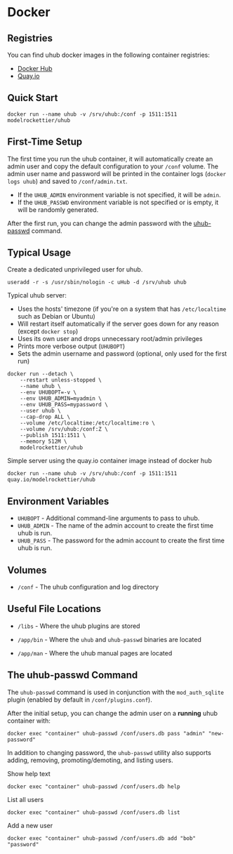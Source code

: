 # Docker

## Registries

You can find uhub docker images in the following container registries:

* [Docker Hub](https://hub.docker.com/r/modelrockettier/uhub)
* [Quay.io](https://quay.io/repository/modelrockettier/uhub)

## Quick Start

```shell
docker run --name uhub -v /srv/uhub:/conf -p 1511:1511 modelrockettier/uhub
```

## First-Time Setup

The first time you run the uhub container, it will automatically create an
admin user and copy the default configuration to your `/conf` volume.
The admin user name and password will be printed in the container logs
(`docker logs uhub`) and saved to `/conf/admin.txt`.

- If the `UHUB_ADMIN` environment variable is not specified, it will be `admin`.
- If the `UHUB_PASSWD` environment variable is not specified or is empty, it
  will be randomly generated.

After the first run, you can change the admin password with the
[uhub-passwd](#the-uhub-passwd-command) command.

## Typical Usage

Create a dedicated unprivileged user for uhub.

```shell
useradd -r -s /usr/sbin/nologin -c uHub -d /srv/uhub uhub
```

Typical uhub server:
 - Uses the hosts' timezone (if you're on a system that has `/etc/localtime`
   such as Debian or Ubuntu)
 - Will restart itself automatically if the server goes down for any reason
   (except `docker stop`)
 - Uses its own user and drops unnecessary root/admin privileges
 - Prints more verbose output (`UHUBOPT`)
 - Sets the admin username and password (optional, only used for the first run)

```shell
docker run --detach \
    --restart unless-stopped \
    --name uhub \
    --env UHUBOPT=-v \
    --env UHUB_ADMIN=myadmin \
    --env UHUB_PASS=mypassword \
    --user uhub \
    --cap-drop ALL \
    --volume /etc/localtime:/etc/localtime:ro \
    --volume /srv/uhub:/conf:Z \
    --publish 1511:1511 \
    --memory 512M \
    modelrockettier/uhub
```

Simple server using the quay.io container image instead of docker hub

```shell
docker run --name uhub -v /srv/uhub:/conf -p 1511:1511 quay.io/modelrockettier/uhub
```

## Environment Variables

* `UHUBOPT` - Additional command-line arguments to pass to uhub.
* `UHUB_ADMIN` - The name of the admin account to create the first time uhub is run.
* `UHUB_PASS` - The password for the admin account to create the first time uhub is run.

## Volumes

* `/conf` - The uhub configuration and log directory

## Useful File Locations

* `/libs` - Where the uhub plugins are stored

* `/app/bin` - Where the `uhub` and `uhub-passwd` binaries are located

* `/app/man` - Where the uhub manual pages are located

## The uhub-passwd Command

The `uhub-passwd` command is used in conjunction with the `mod_auth_sqlite`
plugin (enabled by default in `/conf/plugins.conf`).

After the initial setup, you can change the admin user on a **running**
uhub container with:

```shell
docker exec "container" uhub-passwd /conf/users.db pass "admin" "new-password"
```

In addition to changing password, the `uhub-passwd` utility also supports
adding, removing, promoting/demoting, and listing users.

Show help text

```shell
docker exec "container" uhub-passwd /conf/users.db help
```

List all users

```shell
docker exec "container" uhub-passwd /conf/users.db list
```

Add a new user
```shell
docker exec "container" uhub-passwd /conf/users.db add "bob" "password"
```

